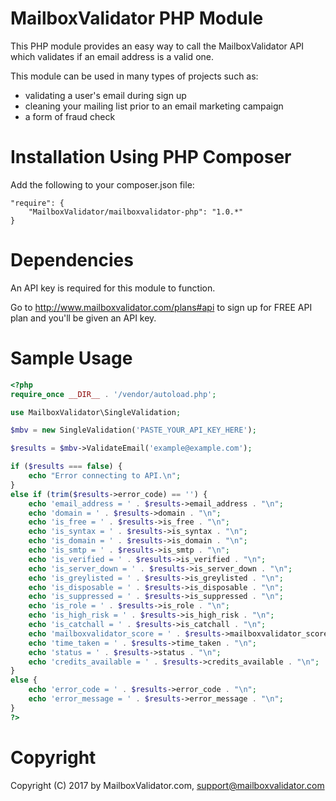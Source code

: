 MailboxValidator PHP Module
===========================

This PHP module provides an easy way to call the MailboxValidator API which validates if an email address is a valid one.

This module can be used in many types of projects such as:

 - validating a user's email during sign up
 - cleaning your mailing list prior to an email marketing campaign
 - a form of fraud check


Installation Using PHP Composer
===============================

Add the following to your composer.json file:

```
"require": {
	"MailboxValidator/mailboxvalidator-php": "1.0.*"
}
```


Dependencies
============

An API key is required for this module to function.

Go to http://www.mailboxvalidator.com/plans#api to sign up for FREE API plan and you'll be given an API key.


Sample Usage
============

```php
<?php
require_once __DIR__ . '/vendor/autoload.php';

use MailboxValidator\SingleValidation;

$mbv = new SingleValidation('PASTE_YOUR_API_KEY_HERE');

$results = $mbv->ValidateEmail('example@example.com');

if ($results === false) {
	echo "Error connecting to API.\n";
}
else if (trim($results->error_code) == '') {
	echo 'email_address = ' . $results->email_address . "\n";
	echo 'domain = ' . $results->domain . "\n";
	echo 'is_free = ' . $results->is_free . "\n";
	echo 'is_syntax = ' . $results->is_syntax . "\n";
	echo 'is_domain = ' . $results->is_domain . "\n";
	echo 'is_smtp = ' . $results->is_smtp . "\n";
	echo 'is_verified = ' . $results->is_verified . "\n";
	echo 'is_server_down = ' . $results->is_server_down . "\n";
	echo 'is_greylisted = ' . $results->is_greylisted . "\n";
	echo 'is_disposable = ' . $results->is_disposable . "\n";
	echo 'is_suppressed = ' . $results->is_suppressed . "\n";
	echo 'is_role = ' . $results->is_role . "\n";
	echo 'is_high_risk = ' . $results->is_high_risk . "\n";
	echo 'is_catchall = ' . $results->is_catchall . "\n";
	echo 'mailboxvalidator_score = ' . $results->mailboxvalidator_score . "\n";
	echo 'time_taken = ' . $results->time_taken . "\n";
	echo 'status = ' . $results->status . "\n";
	echo 'credits_available = ' . $results->credits_available . "\n";
}
else {
	echo 'error_code = ' . $results->error_code . "\n";
	echo 'error_message = ' . $results->error_message . "\n";
}
?>
```


Copyright
=========

Copyright (C) 2017 by MailboxValidator.com, support@mailboxvalidator.com
